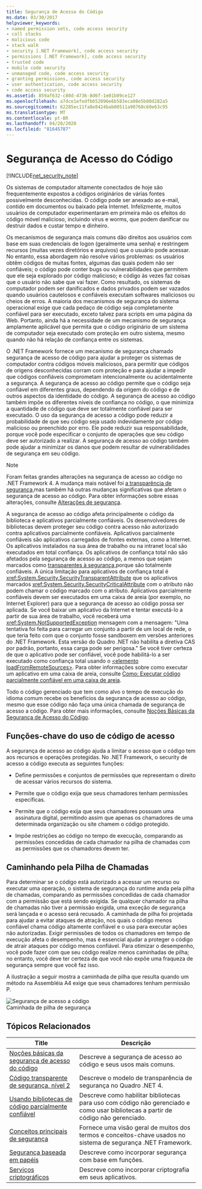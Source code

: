 ```yaml
---
title: Segurança de Acesso do Código
ms.date: 03/30/2017
helpviewer_keywords:
- named permission sets, code access security
- call stacks
- malicious code
- stack walk
- security [.NET Framework], code access security
- permissions [.NET Framework], code access security
- trusted code
- mobile code security
- unmanaged code, code access security
- granting permissions, code access security
- user authentication, code access security
- code access security
ms.assetid: 859af632-c80d-4736-8d6f-1e01b09ce127
ms.openlocfilehash: a7dce1efedfb652096e6b583eca08e5b80d282a5
ms.sourcegitcommit: 62285ec11fa8e8424bab00511a90760c60e63c95
ms.translationtype: MT
ms.contentlocale: pt-BR
ms.lasthandoff: 04/20/2020
ms.locfileid: "81645787"
---
```

# <a name="code-access-security"></a>Segurança de Acesso do Código
[!INCLUDE[net_security_note](../../../includes/net-security-note-md.md)]  
  
 Os sistemas de computador altamente conectados de hoje são frequentemente expostos a códigos originários de várias fontes possivelmente desconhecidas. O código pode ser anexado ao e-mail, contido em documentos ou baixado pela Internet. Infelizmente, muitos usuários de computador experimentaram em primeira mão os efeitos do código móvel malicioso, incluindo vírus e worms, que podem danificar ou destruir dados e custar tempo e dinheiro.  
  
 Os mecanismos de segurança mais comuns dão direitos aos usuários com base em suas credenciais de logon (geralmente uma senha) e restringem recursos (muitas vezes diretórios e arquivos) que o usuário pode acessar. No entanto, essa abordagem não resolve vários problemas: os usuários obtêm códigos de muitas fontes, algumas das quais podem não ser confiáveis; o código pode conter bugs ou vulnerabilidades que permitem que ele seja explorado por código malicioso; e código às vezes faz coisas que o usuário não sabe que vai fazer. Como resultado, os sistemas de computador podem ser danificados e dados privados podem ser vazados quando usuários cautelosos e confiáveis executam softwares maliciosos ou cheios de erros. A maioria dos mecanismos de segurança do sistema operacional exige que cada pedaço de código seja completamente confiável para ser executado, exceto talvez para scripts em uma página da Web. Portanto, ainda há a necessidade de um mecanismo de segurança amplamente aplicável que permita que o código originário de um sistema de computador seja executado com proteção em outro sistema, mesmo quando não há relação de confiança entre os sistemas.  
  
 O .NET Framework fornece um mecanismo de segurança chamado segurança de acesso de código para ajudar a proteger os sistemas de computador contra códigos móveis maliciosos, para permitir que códigos de origens desconhecidas corram com proteção e para ajudar a impedir que códigos confiáveis comprometam intencionalmente ou acidentalmente a segurança. A segurança de acesso ao código permite que o código seja confiável em diferentes graus, dependendo da origem do código e de outros aspectos da identidade do código. A segurança de acesso ao código também impõe os diferentes níveis de confiança no código, o que minimiza a quantidade de código que deve ser totalmente confiável para ser executado. O uso da segurança de acesso a código pode reduzir a probabilidade de que seu código seja usado indevidamente por código malicioso ou preenchido por erro. Ele pode reduzir sua responsabilidade, porque você pode especificar o conjunto de operações que seu código deve ser autorizado a realizar. A segurança de acesso ao código também pode ajudar a minimizar os danos que podem resultar de vulnerabilidades de segurança em seu código.  
  
> [!NOTE]
> Foram feitas grandes alterações na segurança de acesso ao código no .NET Framework 4. A mudança mais notável foi [a transparência de segurança,](security-transparent-code.md)mas também há outras mudanças significativas que afetam o segurança de acesso ao código. Para obter informações sobre essas alterações, consulte [Alterações de segurança](https://docs.microsoft.com/previous-versions/dotnet/framework/security/security-changes).  
  
 A segurança de acesso ao código afeta principalmente o código da biblioteca e aplicativos parcialmente confiáveis. Os desenvolvedores de bibliotecas devem proteger seu código contra acesso não autorizado contra aplicativos parcialmente confiáveis. Aplicativos parcialmente confiáveis são aplicativos carregados de fontes externas, como a Internet. Os aplicativos instalados na sua área de trabalho ou na intranet local são executados em total confiança. Os aplicativos de confiança total não são afetados pela segurança de acesso ao código, a menos que sejam marcados como [transparentes à segurança,](security-transparent-code.md)porque são totalmente confiáveis. A única limitação para aplicativos de confiança total é <xref:System.Security.SecurityTransparentAttribute> que os aplicativos marcados <xref:System.Security.SecurityCriticalAttribute> com o atributo não podem chamar o código marcado com o atributo. Aplicativos parcialmente confiáveis devem ser executados em uma caixa de areia (por exemplo, no Internet Explorer) para que a segurança de acesso ao código possa ser aplicada. Se você baixar um aplicativo da Internet e tentar executá-lo a partir de sua área de trabalho, você receberá uma <xref:System.NotSupportedException> mensagem com a mensagem: "Uma tentativa foi feita para carregar um conjunto a partir de um local de rede, o que teria feito com que o conjunto fosse sandboxem em versões anteriores do .NET Framework. Esta versão do Quadro .NET não habilita a diretiva CAS por padrão, portanto, essa carga pode ser perigosa." Se você tiver certeza de que o aplicativo pode ser confiável, você pode habilitá-lo a ser executado como confiança total usando o [ \<elemento loadFromRemoteSources>](../configure-apps/file-schema/runtime/loadfromremotesources-element.md). Para obter informações sobre como executar um aplicativo em uma caixa de areia, consulte [Como: Executar código parcialmente confiável em uma caixa de areia](how-to-run-partially-trusted-code-in-a-sandbox.md).  
  
 Todo o código gerenciado que tem como alvo o tempo de execução do idioma comum recebe os benefícios da segurança de acesso ao código, mesmo que esse código não faça uma única chamada de segurança de acesso a código. Para obter mais informações, consulte [Noções Básicas da Segurança de Acesso do Código](code-access-security-basics.md).  
  
<a name="key_functions"></a>
## <a name="key-functions-of-code-access-security"></a>Funções-chave do uso de código de acesso  
 A segurança de acesso ao código ajuda a limitar o acesso que o código tem aos recursos e operações protegidas. No .NET Framework, o security de acesso a código executa as seguintes funções:  
  
- Define permissões e conjuntos de permissões que representam o direito de acessar vários recursos do sistema.  
  
- Permite que o código exija que seus chamadores tenham permissões específicas.  
  
- Permite que o código exija que seus chamadores possuam uma assinatura digital, permitindo assim que apenas os chamadores de uma determinada organização ou site chamem o código protegido.  
  
- Impõe restrições ao código no tempo de execução, comparando as permissões concedidas de cada chamador na pilha de chamadas com as permissões que os chamadores devem ter.  
  
<a name="walking_the_call_stack"></a>
## <a name="walking-the-call-stack"></a>Caminhando pela Pilha de Chamadas  
 Para determinar se o código está autorizado a acessar um recurso ou executar uma operação, o sistema de segurança do runtime anda pela pilha de chamadas, comparando as permissões concedidas de cada chamador com a permissão que está sendo exigida. Se qualquer chamador na pilha de chamadas não tiver a permissão exigida, uma exceção de segurança será lançada e o acesso será recusado. A caminhada de pilha foi projetada para ajudar a evitar ataques de atração, nos quais o código menos confiável chama código altamente confiável e o usa para executar ações não autorizadas. Exigir permissões de todos os chamadores em tempo de execução afeta o desempenho, mas é essencial ajudar a proteger o código de atrair ataques por código menos confiável. Para otimizar o desempenho, você pode fazer com que seu código realize menos caminhadas de pilha; no entanto, você deve ter certeza de que você não expõe uma fraqueza de segurança sempre que você faz isso.  
  
 A ilustração a seguir mostra a caminhada de pilha que resulta quando um método na Assembléia A4 exige que seus chamadores tenham permissão P.  
  
 ![Segurança de acesso a código](media/slide-10a.gif "slide_10a")  
Caminhada de pilha de segurança  
  
<a name="related_topics"></a>
## <a name="related-topics"></a>Tópicos Relacionados  
  
|Title|Descrição|  
|-----------|-----------------|  
|[Noções básicas da segurança de acesso do código](code-access-security-basics.md)|Descreve a segurança de acesso ao código e seus usos mais comuns.|  
|[Código transparente de segurança, nível 2](security-transparent-code-level-2.md)|Descreve o modelo de transparência de segurança no Quadro .NET 4.|  
|[Usando bibliotecas de código parcialmente confiável](using-libraries-from-partially-trusted-code.md)|Descreve como habilitar bibliotecas para uso com código não gerenciado e como usar bibliotecas a partir de código não gerenciado.|  
|[Conceitos principais de segurança](../../standard/security/key-security-concepts.md)|Fornece uma visão geral de muitos dos termos e conceitos-chave usados no sistema de segurança .NET Framework.|  
|[Segurança baseada em papéis](../../standard/security/role-based-security.md)|Descreve como incorporar segurança com base em funções.|  
|[Serviços criptográficos](../../standard/security/cryptographic-services.md)|Descreve como incorporar criptografia em seus aplicativos.|
